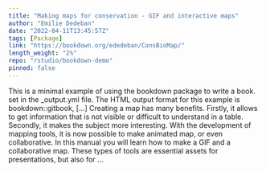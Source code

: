 ```yaml
---
title: "Making maps for conservation - GIF and interactive maps"
author: "Emilie Dedeban"
date: "2022-04-11T13:45:57Z"
tags: [Package]
link: "https://bookdown.org/ededeban/ConsBioMap/"
length_weight: "2%"
repo: "rstudio/bookdown-demo"
pinned: false
---
```


This is a minimal example of using the bookdown package to write a book. set in the _output.yml file. The HTML output format for this example is bookdown::gitbook, [...] Creating a map has many benefits. Firstly, it allows to get information that is not visible or difficult to understand in a table. Secondly, it makes the subject more interesting. With the development of mapping tools, it is now possible to make animated map, or even collaborative. In this manual you will learn how to make a GIF and a collaborative map. These types of tools are essential assets for presentations, but also for  ...
